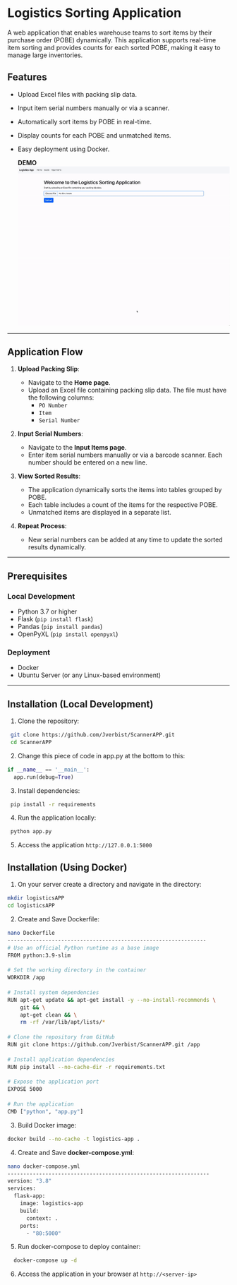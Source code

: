 # Logistics Sorting Application

A web application that enables warehouse teams to sort items by their purchase order (POBE) dynamically. This application supports real-time item sorting and provides counts for each sorted POBE, making it easy to manage large inventories.

## Features
- Upload Excel files with packing slip data.
- Input item serial numbers manually or via a scanner.
- Automatically sort items by POBE in real-time.
- Display counts for each POBE and unmatched items.
- Easy deployment using Docker.

  **DEMO** 
  ![Alt Text](/static/ScreenRecording2024-12-19at11.41.05-ezgif.com-video-to-gif-converter.gif)
---

## Application Flow

1. **Upload Packing Slip**:
   - Navigate to the **Home page**.
   - Upload an Excel file containing packing slip data. The file must have the following columns:
     - `PO Number`
     - `Item`
     - `Serial Number`

2. **Input Serial Numbers**:
   - Navigate to the **Input Items page**.
   - Enter item serial numbers manually or via a barcode scanner. Each number should be entered on a new line.

3. **View Sorted Results**:
   - The application dynamically sorts the items into tables grouped by POBE.
   - Each table includes a count of the items for the respective POBE.
   - Unmatched items are displayed in a separate list.

4. **Repeat Process**:
   - New serial numbers can be added at any time to update the sorted results dynamically.

---

## Prerequisites

### Local Development
- Python 3.7 or higher
- Flask (`pip install flask`)
- Pandas (`pip install pandas`)
- OpenPyXL (`pip install openpyxl`)

### Deployment
- Docker
- Ubuntu Server (or any Linux-based environment)

---

## Installation (Local Development)

1. Clone the repository:
  ```bash
   git clone https://github.com/Jverbist/ScannerAPP.git
   cd ScannerAPP
   ```
2. Change this piece of code in app.py at the bottom to this:
  ```python
  if __name__ == '__main__':
    app.run(debug=True)
  ```
3. Install dependencies:
  ```bash
   pip install -r requirements
   ```
4. Run the application locally:
  ```bash
   python app.py
  ```
5. Access the application `http://127.0.0.1:5000` 



## Installation (Using Docker)

1. On your server create a directory and navigate in the directory:
  ```bash
  mkdir logisticsAPP
  cd logisticsAPP
  ```
2. Create and Save Dockerfile:
  ```bash
  nano Dockerfile
  ---------------------------------------------------------------
  # Use an official Python runtime as a base image
  FROM python:3.9-slim

  # Set the working directory in the container
  WORKDIR /app

  # Install system dependencies
  RUN apt-get update && apt-get install -y --no-install-recommends \
      git && \
      apt-get clean && \
      rm -rf /var/lib/apt/lists/*

  # Clone the repository from GitHub
  RUN git clone https://github.com/Jverbist/ScannerAPP.git /app

  # Install application dependencies
  RUN pip install --no-cache-dir -r requirements.txt

  # Expose the application port
  EXPOSE 5000

  # Run the application
  CMD ["python", "app.py"]

  ```
3. Build Docker image:
  ```bash
 docker build --no-cache -t logistics-app .  
  ```
4. Create and Save **docker-compose.yml**:
  ```bash
  nano docker-compose.yml
  ----------------------------------------------------------------
  version: "3.8"
  services:
    flask-app:
      image: logistics-app
      build:
        context: .
      ports:
        - "80:5000"
  ```
5. Run docker-compose to deploy container:
  ```bash
    docker-compose up -d
  
  ```
6. Access the application in your browser at `http://<server-ip>`
